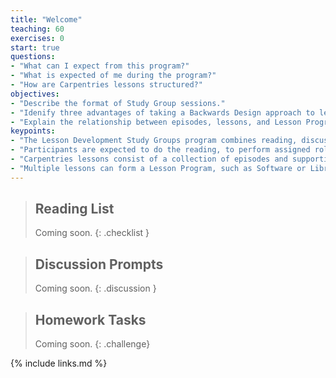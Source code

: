 ```yaml
---
title: "Welcome"
teaching: 60
exercises: 0
start: true
questions:
- "What can I expect from this program?"
- "What is expected of me during the program?"
- "How are Carpentries lessons structured?"
objectives:
- "Describe the format of Study Group sessions."
- "Idenify three advantages of taking a Backwards Design approach to lesson development."
- "Explain the relationship between episodes, lessons, and Lesson Programs."
keypoints:
- "The Lesson Development Study Groups program combines reading, discussion, and practical lesson development tasks."
- "Participants are expected to do the reading, to perform assigned roles and contribute actively to discussions, and to complete homework tasks between sessions."
- "Carpentries lessons consist of a collection of episodes and supporting material."
- "Multiple lessons can form a Lesson Program, such as Software or Library Carpentry, or a curriculum, such as Data Carpentry Ecology."
---
```


> ## Reading List
>
> Coming soon.
{: .checklist }

> ## Discussion Prompts
>
> Coming soon.
{: .discussion }

> ## Homework Tasks
>
> Coming soon.
{: .challenge}

{% include links.md %}
